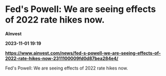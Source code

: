 # Fed's Powell: We are seeing effects of 2022 rate hikes now.
**AInvest**

**2023-11-01 19:19**

**https://www.ainvest.com/news/fed-s-powell-we-are-seeing-effects-of-2022-rate-hikes-now-2311100009fd0d87bea284e4/**

Fed's Powell: We are seeing effects of 2022 rate hikes now.